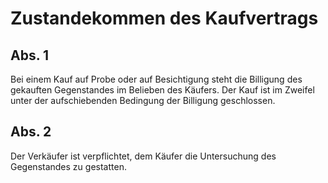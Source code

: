 # Zustandekommen des Kaufvertrags



## Abs. 1

 Bei einem Kauf auf Probe oder auf Besichtigung steht die Billigung des gekauften Gegenstandes im Belieben des Käufers. Der Kauf ist im Zweifel unter der aufschiebenden Bedingung der Billigung geschlossen.

## Abs. 2

 Der Verkäufer ist verpflichtet, dem Käufer die Untersuchung des Gegenstandes zu gestatten. 

